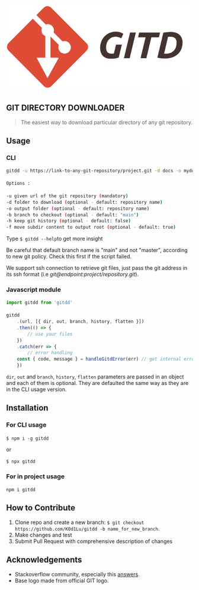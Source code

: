 # ![gitdd](gitdd.png)

## GIT DIRECTORY DOWNLOADER

> The easiest way to download particular directory of any git repository.
>



## Usage

### CLI

```bash
gitdd -u https://link-to-any-git-repository/project.git -d docs -o mydocs

Options :

-u given url of the git repository (mandatory)
-d folder to download (optional - default: repository name)
-o output folder (optional - default: repository name)
-b branch to checkout (optional - default: "main")
-h keep git history (optional - default: false)
-f move subdir content to output root (optional - default: true)
```

Type `$ gitdd --help`to get more insight

Be careful that default branch name is "main" and not "master", according to new git policy. Check this first if the script failed.

We support ssh connection to retrieve git files, just pass the git address in its ssh format (i.e _git@endpoint:project/repository.git_).

### Javascript module

```javascript
import gitdd from 'gitdd'

gitdd
	.(url, [{ dir, out, branch, history, flatten }])
	.then(() => {
		// use your files
	})
	.catch(err => {
		// error handling
  	const { code, message } = handleGitdError(err) // get internal error descriptor
	})
```

`dir`, `out` and `branch`, `history`, `flatten` parameters are passed in an object and each of them is optional. They are defaulted the same way as they are in the CLI usage version.

## Installation

### For CLI usage

`$ npm i -g gitdd`

or

`$ npx gitdd`

### For in project usage

`npm i gitdd`

## **How to Contribute**

1. Clone repo and create a new branch: `$ git checkout https://github.com/K0d1Lu/gitdd -b name_for_new_branch`.
2. Make changes and test
3. Submit Pull Request with comprehensive description of changes

## **Acknowledgements**

- Stackoverflow community, especially this [answers](https://stackoverflow.com/a/30230735).
- Base logo made from official GIT logo.
